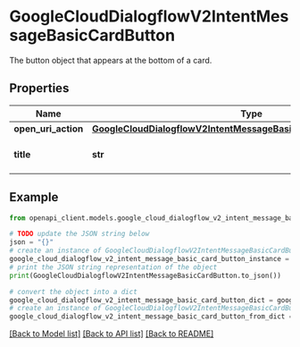 # GoogleCloudDialogflowV2IntentMessageBasicCardButton

The button object that appears at the bottom of a card.

## Properties

Name | Type | Description | Notes
------------ | ------------- | ------------- | -------------
**open_uri_action** | [**GoogleCloudDialogflowV2IntentMessageBasicCardButtonOpenUriAction**](GoogleCloudDialogflowV2IntentMessageBasicCardButtonOpenUriAction.md) |  | [optional] 
**title** | **str** | Required. The title of the button. | [optional] 

## Example

```python
from openapi_client.models.google_cloud_dialogflow_v2_intent_message_basic_card_button import GoogleCloudDialogflowV2IntentMessageBasicCardButton

# TODO update the JSON string below
json = "{}"
# create an instance of GoogleCloudDialogflowV2IntentMessageBasicCardButton from a JSON string
google_cloud_dialogflow_v2_intent_message_basic_card_button_instance = GoogleCloudDialogflowV2IntentMessageBasicCardButton.from_json(json)
# print the JSON string representation of the object
print(GoogleCloudDialogflowV2IntentMessageBasicCardButton.to_json())

# convert the object into a dict
google_cloud_dialogflow_v2_intent_message_basic_card_button_dict = google_cloud_dialogflow_v2_intent_message_basic_card_button_instance.to_dict()
# create an instance of GoogleCloudDialogflowV2IntentMessageBasicCardButton from a dict
google_cloud_dialogflow_v2_intent_message_basic_card_button_from_dict = GoogleCloudDialogflowV2IntentMessageBasicCardButton.from_dict(google_cloud_dialogflow_v2_intent_message_basic_card_button_dict)
```
[[Back to Model list]](../README.md#documentation-for-models) [[Back to API list]](../README.md#documentation-for-api-endpoints) [[Back to README]](../README.md)


